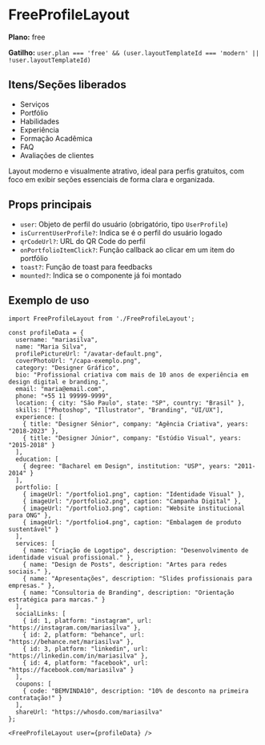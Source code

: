# FreeProfileLayout

**Plano:** free

**Gatilho:** `user.plan === 'free' && (user.layoutTemplateId === 'modern' || !user.layoutTemplateId)`

## Itens/Seções liberados
- Serviços
- Portfólio
- Habilidades
- Experiência
- Formação Acadêmica
- FAQ
- Avaliações de clientes

Layout moderno e visualmente atrativo, ideal para perfis gratuitos, com foco em exibir seções essenciais de forma clara e organizada.

## Props principais
- `user`: Objeto de perfil do usuário (obrigatório, tipo `UserProfile`)
- `isCurrentUserProfile?`: Indica se é o perfil do usuário logado
- `qrCodeUrl?`: URL do QR Code do perfil
- `onPortfolioItemClick?`: Função callback ao clicar em um item do portfólio
- `toast?`: Função de toast para feedbacks
- `mounted?`: Indica se o componente já foi montado

## Exemplo de uso
```tsx
import FreeProfileLayout from './FreeProfileLayout';

const profileData = {
  username: "mariasilva",
  name: "Maria Silva",
  profilePictureUrl: "/avatar-default.png",
  coverPhotoUrl: "/capa-exemplo.png",
  category: "Designer Gráfico",
  bio: "Profissional criativa com mais de 10 anos de experiência em design digital e branding.",
  email: "maria@email.com",
  phone: "+55 11 99999-9999",
  location: { city: "São Paulo", state: "SP", country: "Brasil" },
  skills: ["Photoshop", "Illustrator", "Branding", "UI/UX"],
  experience: [
    { title: "Designer Sênior", company: "Agência Criativa", years: "2018-2023" },
    { title: "Designer Júnior", company: "Estúdio Visual", years: "2015-2018" }
  ],
  education: [
    { degree: "Bacharel em Design", institution: "USP", years: "2011-2014" }
  ],
  portfolio: [
    { imageUrl: "/portfolio1.png", caption: "Identidade Visual" },
    { imageUrl: "/portfolio2.png", caption: "Campanha Digital" },
    { imageUrl: "/portfolio3.png", caption: "Website institucional para ONG" },
    { imageUrl: "/portfolio4.png", caption: "Embalagem de produto sustentável" }
  ],
  services: [
    { name: "Criação de Logotipo", description: "Desenvolvimento de identidade visual profissional." },
    { name: "Design de Posts", description: "Artes para redes sociais." },
    { name: "Apresentações", description: "Slides profissionais para empresas." },
    { name: "Consultoria de Branding", description: "Orientação estratégica para marcas." }
  ],
  socialLinks: [
    { id: 1, platform: "instagram", url: "https://instagram.com/mariasilva" },
    { id: 2, platform: "behance", url: "https://behance.net/mariasilva" },
    { id: 3, platform: "linkedin", url: "https://linkedin.com/in/mariasilva" },
    { id: 4, platform: "facebook", url: "https://facebook.com/mariasilva" }
  ],
  coupons: [
    { code: "BEMVINDA10", description: "10% de desconto na primeira contratação!" }
  ],
  shareUrl: "https://whosdo.com/mariasilva"
};

<FreeProfileLayout user={profileData} />
``` 